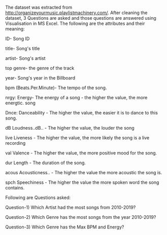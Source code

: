 The dataset was extracted from http://organizeyourmusic.playlistmachinery.com/. After cleaning the dataset, 3 Questions are asked and those questions are answered using Visualisation in MS Excel. The following are the attributes and their meaning:

ID- Song ID

title- Song's title

artist- Song's artist

top genre- the genre of the track

year- Song's year in the Billboard

bpm (Beats.Per.Minute)- The tempo of the song.

nrgy: Energy- The energy of a song - the higher the value, the more energtic.
song

Dnce: Danceability - The higher the value, the easier it is to dance to this song.

dB Loudness..dB.. - The higher the value, the louder the song

live Liveness - The higher the value, the more likely the song is a live recording

val Valence - The higher the value, the more positive mood for the song.

dur Length - The duration of the song.

acous Acousticness.. - The higher the value the more acoustic the song is.

spch Speechiness - The higher the value the more spoken word the song
contains.

Following are Questions asked:

Question-1) Which Artist had the most songs from 2010-2019?

Question-2) Which Genre has the most songs from the year 2010-2019?

Question-3) Which Genre has the Max BPM and Energy?
